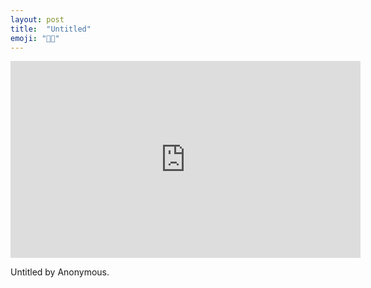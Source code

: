 ```yaml
---
layout: post
title:  "Untitled"
emoji: "🎥🎵"
---
```


<iframe width="560" height="315" src="https://www.youtube-nocookie.com/embed/553dnwoEdyU" frameborder="0" allow="accelerometer; autoplay; encrypted-media; gyroscope; picture-in-picture" allowfullscreen></iframe>

Untitled by Anonymous.